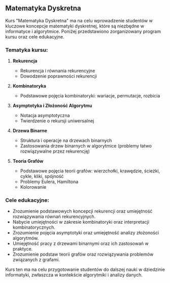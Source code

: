 ## Matematyka Dyskretna

Kurs "Matematyka Dyskretna" ma na celu wprowadzenie studentów w kluczowe koncepcje matematyki dyskretnej, które są niezbędne w informatyce i algorytmice. Poniżej przedstawiono zorganizowany program kursu oraz cele edukacyjne.

### Tematyka kursu:

1. **Rekurencja**
   - Rekurencja i równania rekurencyjne
   - Dowodzenie poprawności rekurencji

2. **Kombinatoryka**
   - Podstawowe pojęcia kombinatoryki: wariacje, permutacje, rozbicia  

3. **Asymptotyka i Złożoność Algorytmu**
   - Notacja asymptotyczna
   - Twierdzenie o rekursji uniwersalnej

4. **Drzewa Binarne**
   - Struktura i operacje na drzewach binarnych
   - Zastosowania drzew binarnych w algorytmice (problemy łatwo rozwiązywalne przez rekurencję)

5. **Teoria Grafów**
   - Podstawowe pojęcia teorii grafów: wierzchołki, krawędzie, ścieżki, cykle, kliki, spójność
   - Problemy Eulera, Hamiltona
   - Kolorowanie

### Cele edukacyjne:

- Zrozumienie podstawowych koncepcji rekurencji oraz umiejętność rozwiązywania równań rekurencyjnych.
- Nabycie umiejętności w zakresie kombinatoryki oraz interpretacji kombinatorycznych.
- Zrozumienie pojęcia asymptotyki oraz umiejętność analizy złożoności algorytmów.
- Umiejętność pracy z drzewami binarnymi oraz ich zastosowań w praktyce.
- Zrozumienie podstaw teorii grafów oraz rozwiązywania problemów związanych z grafami.

Kurs ten ma na celu przygotowanie studentów do dalszej nauki w dziedzinie informatyki, zwłaszcza w kontekście algorytmiki i analizy danych.
